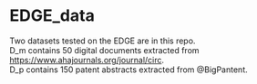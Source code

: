 # EDGE_data

Two datasets tested on the EDGE are in this repo.  
D_m contains 50 digital documents extracted from https://www.ahajournals.org/journal/circ.  
D_p contains 150 patent abstracts extracted from @BigPantent.  
